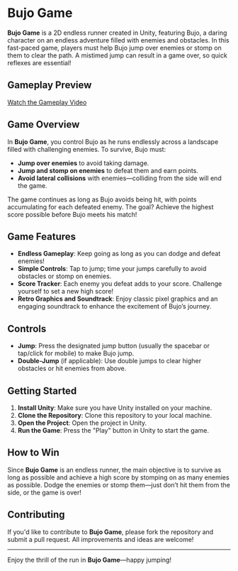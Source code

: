 # Bujo Game

**Bujo Game** is a 2D endless runner created in Unity, featuring Bujo, a daring character on an endless adventure filled with enemies and obstacles. In this fast-paced game, players must help Bujo jump over enemies or stomp on them to clear the path. A mistimed jump can result in a game over, so quick reflexes are essential!

## Gameplay Preview

[Watch the Gameplay Video](https://github.com/Rasta669/B_game/blob/main/gifs/2dAssignmentRecording.mp4)

## Game Overview

In **Bujo Game**, you control Bujo as he runs endlessly across a landscape filled with challenging enemies. To survive, Bujo must:
- **Jump over enemies** to avoid taking damage.
- **Jump and stomp on enemies** to defeat them and earn points.
- **Avoid lateral collisions** with enemies—colliding from the side will end the game.

The game continues as long as Bujo avoids being hit, with points accumulating for each defeated enemy. The goal? Achieve the highest score possible before Bujo meets his match!

## Game Features

- **Endless Gameplay**: Keep going as long as you can dodge and defeat enemies!
- **Simple Controls**: Tap to jump; time your jumps carefully to avoid obstacles or stomp on enemies.
- **Score Tracker**: Each enemy you defeat adds to your score. Challenge yourself to set a new high score!
- **Retro Graphics and Soundtrack**: Enjoy classic pixel graphics and an engaging soundtrack to enhance the excitement of Bujo’s journey.

## Controls

- **Jump**: Press the designated jump button (usually the spacebar or tap/click for mobile) to make Bujo jump.
- **Double-Jump** (if applicable): Use double jumps to clear higher obstacles or hit enemies from above.

## Getting Started

1. **Install Unity**: Make sure you have Unity installed on your machine.
2. **Clone the Repository**: Clone this repository to your local machine.
3. **Open the Project**: Open the project in Unity.
4. **Run the Game**: Press the "Play" button in Unity to start the game.

## How to Win

Since **Bujo Game** is an endless runner, the main objective is to survive as long as possible and achieve a high score by stomping on as many enemies as possible. Dodge the enemies or stomp them—just don’t hit them from the side, or the game is over!

## Contributing

If you'd like to contribute to **Bujo Game**, please fork the repository and submit a pull request. All improvements and ideas are welcome!

---

Enjoy the thrill of the run in **Bujo Game**—happy jumping!
